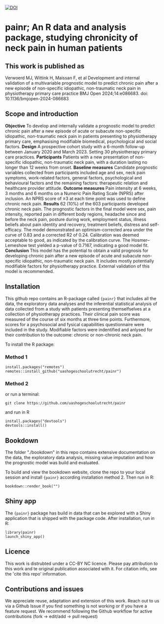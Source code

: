 [![DOI](https://zenodo.org/badge/855633465.svg)](https://zenodo.org/doi/10.5281/zenodo.13744555)

# painr; An R data and analysis package, studying chronicity of neck pain in human patients

## This work is published as

Verwoerd MJ, Wittink H, Maissan F, et al
Development and internal validation of a multivariable prognostic model to predict chronic pain after a new episode of non-specific idiopathic, non-traumatic neck pain in physiotherapy primary care practice
BMJ Open 2024;14:e086683. doi: 10.1136/bmjopen-2024-086683


## Scope and introduction

**Objective** To develop and internally validate a prognostic model to predict chronic pain after a new episode of acute or subacute non-specific idiopathic, non-traumatic neck pain in patients presenting to physiotherapy primary care, emphasising modifiable biomedical, psychological and social factors.
**Design** A prospective cohort study with a 6-month follow-up between January 2020 and March 2023.
Setting 30 physiotherapy primary care practices.
**Participants** Patients with a new presentation of non-specific idiopathic, non-traumatic neck pain, with a duration lasting no longer than 12 weeks from onset.
**Baseline measures** Candidate prognostic variables collected from participants included age and sex, neck pain symptoms, work-related factors, general factors, psychological and behavioural factors and the remaining factors: therapeutic relation and healthcare provider attitude.
**Outcome measures** Pain intensity at 6 weeks, 3 months and 6 months on a Numeric Pain Rating Scale (NPRS) after inclusion. An NPRS score of ≥3 at each time point was used to define chronic neck pain.
**Results** 62 (10%) of the 603 participants developed chronic neck pain. The prognostic factors in the final model were sex, pain intensity, reported pain in different body regions, headache since and before the neck pain, posture during work, employment status, illness beliefs about pain identity and recovery, treatment beliefs, distress and self-efficacy. The model demonstrated an optimism-corrected area under the curve of 0.83 and a corrected R2 of 0.24. Calibration was deemed acceptable to good, as indicated by the calibration curve. The Hosmer–Lemeshow test yielded a p-value of 0.7167, indicating a good model fit.
**Conclusion** This model has the potential to obtain a valid prognosis for developing chronic pain after a new episode of acute and subacute non-specific idiopathic, non-traumatic neck pain. It includes mostly potentially modifiable factors for physiotherapy practice. External validation of this model is recommended.

## Installation
This github repo contains an R-package called `{painr}` that includes all the data, the exploratory data analyses and the inferential statistical analysis of data collected from a study with patients presenting themselfselves at a collection of physiotherapy practices. Their clinical pain score was measured of the course of six months at three time points. Furthermore, scores for a psychosocial and fysical capabilities questionnaire were included in the study. Modifiable factors were indentified and anlysed for their contribution to the outcome: chronic or non-chronic neck pain.

To install the R package:

### Method 1
```
install.packages("remotes")
remotes::install_github("uashogeschoolutrecht/painr")
```

### Method 2
or run a terminal:
```
git clone https://github.com/uashogeschoolutrecht/painr
```

and run in R
```
install.packages("devtools")
devtools::install()
```

## Bookdown
The folder "./bookdown" in this repo contains extensive documentation on the data, the exploratory data analysis, missing value imputation and how the prognostic model was build and evaluated.

To build and view the bookdown website, clone the repo to your local session and  install `{painr}` according installation method 2. Then run in R:

```
bookdown::render_book("")
```

## Shiny app
The `{painr}` package has build in data that can be explored with a Shiny application that is shipped with the package code. After installation, run in R:
```
library(painr)
launch_shiny_app()
```

## Licence
This work is distrubted under a CC-BY NC licence. Please pay attribution to this work and te original publication associated with it. For citation info, see the 'cite this repo' information. 

## Contributions and issues
We appreciate reuse, adaptation and extension of this work. Reach out to us via a Github Issue if you find something is not working or if you have a feature request. We recommend following the Github workflow for active contributions (fork -> edit/add -> pull request)   
